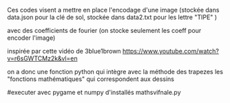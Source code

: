 Ces codes visent a mettre en place l'encodage d'une image (stockée dans data.json pour la clé de sol, stockée dans data2.txt pour les lettre "TIPE" )

avec des coefficients de fourier (on stocke seulement les coeff pour encoder l'image)


inspirée par cette vidéo de 3blue1brown https://www.youtube.com/watch?v=r6sGWTCMz2k&vl=en



on a donc une fonction python qui intègre avec la méthode des trapezes les "fonctions mathématiques" qui correspondent aux dessins


#executer avec pygame et numpy d'installés mathsvifnale.py
